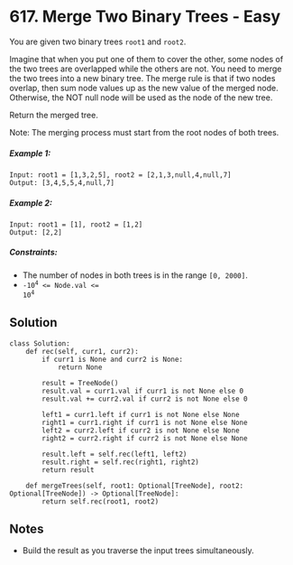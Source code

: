 # 617. Merge Two Binary Trees - Easy

You are given two binary trees `root1` and `root2`.

Imagine that when you put one of them to cover the other, some nodes of the two trees are overlapped while the others are not. You need to merge the two trees into a new binary tree. The merge rule is that if two nodes overlap, then sum node values up as the new value of the merged node. Otherwise, the NOT null node will be used as the node of the new tree.

Return the merged tree.

Note: The merging process must start from the root nodes of both trees.

##### Example 1:

```
Input: root1 = [1,3,2,5], root2 = [2,1,3,null,4,null,7]
Output: [3,4,5,5,4,null,7]
```

##### Example 2:

```
Input: root1 = [1], root2 = [1,2]
Output: [2,2]
```

##### Constraints:

- The number of nodes in both trees is in the range `[0, 2000]`.
- <code>-10<sup>4</sup> <= Node.val <= 10<sup>4</sup></code>

## Solution

```
class Solution:
    def rec(self, curr1, curr2):
        if curr1 is None and curr2 is None:
            return None

        result = TreeNode()
        result.val = curr1.val if curr1 is not None else 0
        result.val += curr2.val if curr2 is not None else 0

        left1 = curr1.left if curr1 is not None else None
        right1 = curr1.right if curr1 is not None else None
        left2 = curr2.left if curr2 is not None else None
        right2 = curr2.right if curr2 is not None else None

        result.left = self.rec(left1, left2)
        result.right = self.rec(right1, right2)
        return result

    def mergeTrees(self, root1: Optional[TreeNode], root2: Optional[TreeNode]) -> Optional[TreeNode]:
        return self.rec(root1, root2)
```

## Notes
- Build the result as you traverse the input trees simultaneously.